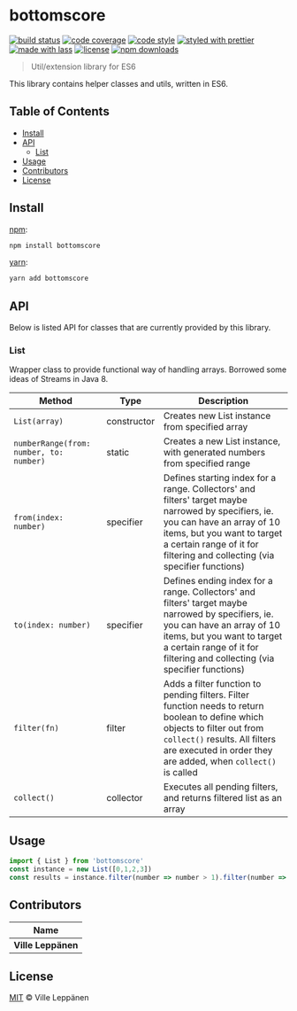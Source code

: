 # bottomscore

[![build status](https://travis-ci.com/vileppanen/bottomscore.svg?branch=master)](https://travis-ci.com/vileppanen/bottomscore)
[![code coverage](https://img.shields.io/codecov/c/github/vileppanen/bottomscore.svg)](https://codecov.io/gh/vileppanen/bottomscore)
[![code style](https://img.shields.io/badge/code_style-XO-5ed9c7.svg)](https://github.com/sindresorhus/xo)
[![styled with prettier](https://img.shields.io/badge/styled_with-prettier-ff69b4.svg)](https://github.com/prettier/prettier)
[![made with lass](https://img.shields.io/badge/made_with-lass-95CC28.svg)](https://lass.js.org)
[![license](https://img.shields.io/github/license/vileppanen/bottomscore.svg)](LICENSE)
[![npm downloads](https://img.shields.io/npm/dt/bottomscore.svg)](https://npm.im/bottomscore)

> Util/extension library for ES6

This library contains helper classes and utils, written in ES6.


## Table of Contents

* [Install](#install)
* [API](#api)
  * [List](#list)
* [Usage](#usage)
* [Contributors](#contributors)
* [License](#license)


## Install

[npm][]:

```sh
npm install bottomscore
```

[yarn][]:

```sh
yarn add bottomscore
```


## API

Below is listed API for classes that are currently provided by this library.

### List

Wrapper class to provide functional way of handling arrays. Borrowed some ideas of Streams in Java 8.

| Method                                  | Type        | Description                                                                                                                                                                                                                                  |
| --------------------------------------- | ----------- | -------------------------------------------------------------------------------------------------------------------------------------------------------------------------------------------------------------------------------------------- |
| `List(array)`                           | constructor | Creates new List instance from specified array                                                                                                                                                                                               |
| `numberRange(from: number, to: number)` | static      | Creates a new List instance, with generated numbers from specified range                                                                                                                                                                     |
| `from(index: number)`                   | specifier   | Defines starting index for a range. Collectors' and filters' target maybe narrowed by specifiers, ie. you can have an array of 10 items, but you want to target a certain range of it for filtering and collecting (via specifier functions) |
| `to(index: number)`                     | specifier   | Defines ending index for a range. Collectors' and filters' target maybe narrowed by specifiers, ie. you can have an array of 10 items, but you want to target a certain range of it for filtering and collecting (via specifier functions)   |
| `filter(fn)`                            | filter      | Adds a filter function to pending filters. Filter function needs to return boolean to define which objects to filter out from `collect()` results. All filters are executed in order they are added, when `collect()` is called              |
| `collect()`                             | collector   | Executes all pending filters, and returns filtered list as an array                                                                                                                                                                          |


## Usage

```js
import { List } from 'bottomscore'
const instance = new List([0,1,2,3])
const results = instance.filter(number => number > 1).filter(number => number < 3).collect()
```


## Contributors

| Name               |
| ------------------ |
| **Ville Leppänen** |


## License

[MIT](LICENSE) © Ville Leppänen


## 

[npm]: https://www.npmjs.com/

[yarn]: https://yarnpkg.com/
